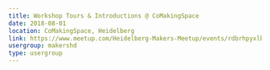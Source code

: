 ```yaml
---
title: Workshop Tours & Introductions @ CoMakingSpace
date: 2018-08-01
location: CoMakingSpace, Heidelberg
link: https://www.meetup.com/Heidelberg-Makers-Meetup/events/rdbrhpyxlbcb/
usergroup: makershd
type: usergroup
---
```

